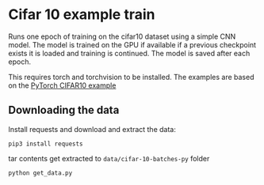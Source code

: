 # Cifar 10 example train
Runs one epoch of training on the cifar10 dataset using a simple CNN model. The model is trained on the GPU if available 
if a previous checkpoint exists it is loaded and training is continued. The model is saved after each epoch.

This requires torch and torchvision to be installed. The examples are based on the [PyTorch CIFAR10 example](https://pytorch.org/tutorials/beginner/blitz/cifar10_tutorial.html)


## Downloading the data
Install requests and download and extract the data:
```shell
pip3 install requests
```
tar contents get extracted to `data/cifar-10-batches-py` folder
```shell
python get_data.py
```